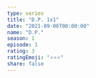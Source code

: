 ```yaml
---
type: series
title: "D.P. 1x1"
date: "2021-09-06T00:00:00"
name: "D.P."
season: 1
episode: 1
rating: 3
ratingEmoji: "⭐️⭐️⭐️"
share: false
---
```

